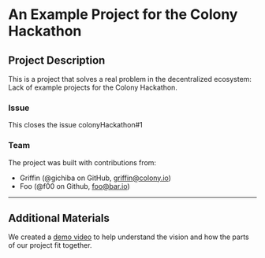# An Example Project for the Colony Hackathon

## Project Description
This is a project that solves a real problem in the decentralized ecosystem: Lack of example projects for the Colony Hackathon.

### Issue
This closes the issue colonyHackathon#1

### Team
The project was built with contributions from:

- Griffin (@gichiba on GitHub, griffin@colony.io)
- Foo (@f00 on Github, foo@bar.io)

---

## Additional Materials

We created a [demo video](https://www.youtube.com/watch?v=dQw4w9WgXcQ) to help understand the vision and how the parts of our project fit together.
